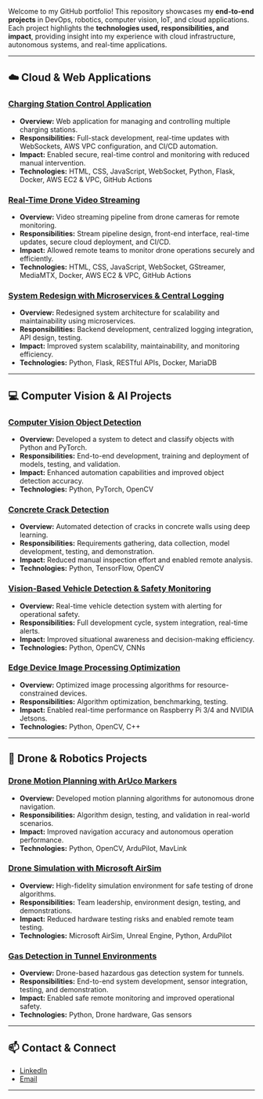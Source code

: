 Welcome to my GitHub portfolio! This repository showcases my **end-to-end projects** in DevOps, robotics, computer vision, IoT, and cloud applications. Each project highlights the **technologies used, responsibilities, and impact**, providing insight into my experience with cloud infrastructure, autonomous systems, and real-time applications.

---

## ☁️ Cloud & Web Applications

### [Charging Station Control Application](https://github.com/AliHassan7878/Charging-Station-Control-Web-Application)  
- **Overview:** Web application for managing and controlling multiple charging stations.  
- **Responsibilities:** Full-stack development, real-time updates with WebSockets, AWS VPC configuration, and CI/CD automation.  
- **Impact:** Enabled secure, real-time control and monitoring with reduced manual intervention.  
- **Technologies:** HTML, CSS, JavaScript, WebSocket, Python, Flask, Docker, AWS EC2 & VPC, GitHub Actions  

### [Real-Time Drone Video Streaming](https://github.com/AliHassan7878/Video-Streaming-from-the-Drone-Camera)  
- **Overview:** Video streaming pipeline from drone cameras for remote monitoring.  
- **Responsibilities:** Stream pipeline design, front-end interface, real-time updates, secure cloud deployment, and CI/CD.  
- **Impact:** Allowed remote teams to monitor drone operations securely and efficiently.  
- **Technologies:** HTML, CSS, JavaScript, WebSocket, GStreamer, MediaMTX, Docker, AWS EC2 & VPC, GitHub Actions  

### [System Redesign with Microservices & Central Logging](https://github.com/AliHassan7878/System-Redesign-Microservices-Central-Logging)  
- **Overview:** Redesigned system architecture for scalability and maintainability using microservices.  
- **Responsibilities:** Backend development, centralized logging integration, API design, testing.  
- **Impact:** Improved system scalability, maintainability, and monitoring efficiency.  
- **Technologies:** Python, Flask, RESTful APIs, Docker, MariaDB  

---

## 💻 Computer Vision & AI Projects

### [Computer Vision Object Detection](https://github.com/AliHassan7878/Computer-Vision-Object-Detection-Python-PyTorch)  
- **Overview:** Developed a system to detect and classify objects with Python and PyTorch.  
- **Responsibilities:** End-to-end development, training and deployment of models, testing, and validation.  
- **Impact:** Enhanced automation capabilities and improved object detection accuracy.  
- **Technologies:** Python, PyTorch, OpenCV  

### [Concrete Crack Detection](https://github.com/AliHassan7878/Concrete-Crack-Detection-Using-TensorFlow)  
- **Overview:** Automated detection of cracks in concrete walls using deep learning.  
- **Responsibilities:** Requirements gathering, data collection, model development, testing, and demonstration.  
- **Impact:** Reduced manual inspection effort and enabled remote analysis.  
- **Technologies:** Python, TensorFlow, OpenCV  

### [Vision-Based Vehicle Detection & Safety Monitoring](https://github.com/AliHassan7878/Vision-Based-Vehicle-Detection-Safety-Monitoring)  
- **Overview:** Real-time vehicle detection system with alerting for operational safety.  
- **Responsibilities:** Full development cycle, system integration, real-time alerts.  
- **Impact:** Improved situational awareness and decision-making efficiency.  
- **Technologies:** Python, OpenCV, CNNs  

### [Edge Device Image Processing Optimization](https://github.com/AliHassan7878/Edge-Device-Optimization)  
- **Overview:** Optimized image processing algorithms for resource-constrained devices.  
- **Responsibilities:** Algorithm optimization, benchmarking, testing.  
- **Impact:** Enabled real-time performance on Raspberry Pi 3/4 and NVIDIA Jetsons.  
- **Technologies:** Python, OpenCV, C++ 

---

## 🚁 Drone & Robotics Projects

### [Drone Motion Planning with ArUco Markers](https://github.com/AliHassan7878/Drone-Motion-Planning-with-ArUco-Markers)  
- **Overview:** Developed motion planning algorithms for autonomous drone navigation.  
- **Responsibilities:** Algorithm design, testing, and validation in real-world scenarios.  
- **Impact:** Improved navigation accuracy and autonomous operation performance.  
- **Technologies:** Python, OpenCV, ArduPilot, MavLink

### [Drone Simulation with Microsoft AirSim](https://github.com/AliHassan7878/Drone-Simulation-Environment-with-AirSim-and-Unreal-Engine)  
- **Overview:** High-fidelity simulation environment for safe testing of drone algorithms.  
- **Responsibilities:** Team leadership, environment design, testing, and demonstrations.  
- **Impact:** Reduced hardware testing risks and enabled remote team testing.  
- **Technologies:** Microsoft AirSim, Unreal Engine, Python, ArduPilot

### [Gas Detection in Tunnel Environments](https://github.com/AliHassan7878/Gas-Detection-in-Tunnel-Environments-Using-Drones)  
- **Overview:** Drone-based hazardous gas detection system for tunnels.  
- **Responsibilities:** End-to-end system development, sensor integration, testing, and demonstration.  
- **Impact:** Enabled safe remote monitoring and improved operational safety.  
- **Technologies:** Python, Drone hardware, Gas sensors  

---


## 📫 Contact & Connect
- [LinkedIn](https://www.linkedin.com/in/ali-hassan-728295156/)  
- [Email](mailto:ali.hassan4696@gmail.com)  

---
